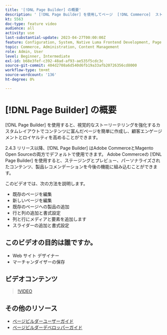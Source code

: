 ```yaml
---
title: '[!DNL Page Builder] の概要'
description: ' [!DNL Page Builder] を使用してページ  [!DNL Commerce]  ストアページを管理者で作成する方法を説明します。'
kt: 5563
doc-type: feature video
audience: all
activity: use
last-substantial-update: 2023-04-27T00:00:00Z
feature: Configuration, System, Native Luma Frontend Development, Page Content
topic: Commerce, Administration, Content Management
role: Admin, User
level: Beginner, Intermediate
exl-id: b68e3fef-c392-48ad-af93-ae535f5cdc3c
source-git-commit: 404d2708a6d540d6fb19a33afb20726356cd8000
workflow-type: tm+mt
source-wordcount: '136'
ht-degree: 0%

---
```


# [!DNL Page Builder] の概要

[!DNL Page Builder] を使用すると、視覚的なストーリーテリングを強化するカスタムレイアウトでコンテンツに富んだページを簡単に作成し、顧客エンゲージメントとロイヤルティを高めることができます。

2.4.3 リリース以降、[!DNL Page Builder] はAdobe CommerceとMagento Open Sourceの両方でデフォルトで使用できます。 Adobe Commerceの [!DNL Page Builder] を使用すると、ステージングとプレビュー、パーソナライズされたコンテンツ、製品レコメンデーションを今後の機能に組み込むことができます。

このビデオでは、次の方法を説明します。

- 既存のページを編集
- 新しいページを編集
- 既存のページへの製品の追加
- 行と列の追加と書式設定
- 列と行にメディアと要素を追加します
- スライダーの追加と書式設定

## このビデオの目的は誰ですか。

- Web サイト デザイナー
- マーチャンダイザーの保存

## ビデオコンテンツ

>[!VIDEO](https://video.tv.adobe.com/v/3447890?quality=12&learn=on&captions=jpn)

## その他のリソース

- [ ページビルダーユーザーガイド ](https://experienceleague.adobe.com/docs/commerce-admin/page-builder/guide-overview.html?lang=ja)
- [ ページビルダーデベロッパーガイド ](https://developer.adobe.com/commerce/frontend-core/page-builder/)
